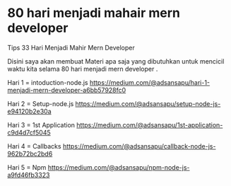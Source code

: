 # 80 hari menjadi mahair mern developer
Tips 33 Hari Menjadi Mahir Mern Developer

Disini saya akan membuat Materi apa saja yang dibutuhkan untuk mencicil waktu kita selama 80 hari menjadi mern developer .

Hari 1 = intoduction-node.js
https://medium.com/@adsansapu/hari-1-menjadi-mern-developer-a6bb57928fc0

Hari 2 = Setup-node.js
https://medium.com/@adsansapu/setup-node-js-e94120b2e30a

Hari 3 =  1st Application
https://medium.com/@adsansapu/1st-application-c9d4d7cf5045

Hari 4 = Callbacks
https://medium.com/@adsansapu/callback-node-js-962b72bc2bd6

Hari 5 = Npm
https://medium.com/@adsansapu/npm-node-js-a9fd46fb3323
